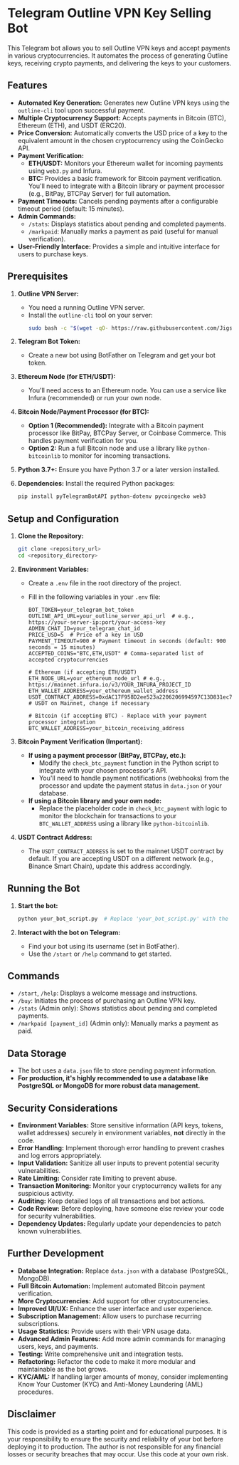 # Telegram Outline VPN Key Selling Bot

This Telegram bot allows you to sell Outline VPN keys and accept payments in various cryptocurrencies. It automates the process of generating Outline keys, receiving crypto payments, and delivering the keys to your customers.

## Features

*   **Automated Key Generation:**  Generates new Outline VPN keys using the `outline-cli` tool upon successful payment.
*   **Multiple Cryptocurrency Support:** Accepts payments in Bitcoin (BTC), Ethereum (ETH), and USDT (ERC20).
*   **Price Conversion:** Automatically converts the USD price of a key to the equivalent amount in the chosen cryptocurrency using the CoinGecko API.
*   **Payment Verification:**
    *   **ETH/USDT:**  Monitors your Ethereum wallet for incoming payments using `web3.py` and Infura.
    *   **BTC:** Provides a basic framework for Bitcoin payment verification. You'll need to integrate with a Bitcoin library or payment processor (e.g., BitPay, BTCPay Server) for full automation.
*   **Payment Timeouts:** Cancels pending payments after a configurable timeout period (default: 15 minutes).
*   **Admin Commands:**
    *   `/stats`: Displays statistics about pending and completed payments.
    *   `/markpaid`: Manually marks a payment as paid (useful for manual verification).
*   **User-Friendly Interface:** Provides a simple and intuitive interface for users to purchase keys.

## Prerequisites

1.  **Outline VPN Server:**
    *   You need a running Outline VPN server.
    *   Install the `outline-cli` tool on your server:
        ```bash
        sudo bash -c "$(wget -qO- https://raw.githubusercontent.com/Jigsaw-Code/outline-server/master/src/server_manager/install_scripts/install_server.sh)"
        ```

2.  **Telegram Bot Token:**
    *   Create a new bot using BotFather on Telegram and get your bot token.

3.  **Ethereum Node (for ETH/USDT):**
    *   You'll need access to an Ethereum node. You can use a service like Infura (recommended) or run your own node.

4.  **Bitcoin Node/Payment Processor (for BTC):**
    *   **Option 1 (Recommended):** Integrate with a Bitcoin payment processor like BitPay, BTCPay Server, or Coinbase Commerce. This handles payment verification for you.
    *   **Option 2:** Run a full Bitcoin node and use a library like `python-bitcoinlib` to monitor for incoming transactions.

5.  **Python 3.7+:** Ensure you have Python 3.7 or a later version installed.

6.  **Dependencies:** Install the required Python packages:

    ```bash
    pip install pyTelegramBotAPI python-dotenv pycoingecko web3
    ```

## Setup and Configuration

1.  **Clone the Repository:**

    ```bash
    git clone <repository_url>
    cd <repository_directory>
    ```

2.  **Environment Variables:**

    *   Create a `.env` file in the root directory of the project.
    *   Fill in the following variables in your `.env` file:

        ```
        BOT_TOKEN=your_telegram_bot_token
        OUTLINE_API_URL=your_outline_server_api_url  # e.g., https://your-server-ip:port/your-access-key
        ADMIN_CHAT_ID=your_telegram_chat_id
        PRICE_USD=5  # Price of a key in USD
        PAYMENT_TIMEOUT=900 # Payment timeout in seconds (default: 900 seconds = 15 minutes)
        ACCEPTED_COINS="BTC,ETH,USDT" # Comma-separated list of accepted cryptocurrencies

        # Ethereum (if accepting ETH/USDT)
        ETH_NODE_URL=your_ethereum_node_url # e.g., https://mainnet.infura.io/v3/YOUR_INFURA_PROJECT_ID
        ETH_WALLET_ADDRESS=your_ethereum_wallet_address
        USDT_CONTRACT_ADDRESS=0xdAC17F958D2ee523a2206206994597C13D831ec7 # USDT on Mainnet, change if necessary

        # Bitcoin (if accepting BTC) - Replace with your payment processor integration
        BTC_WALLET_ADDRESS=your_bitcoin_receiving_address
        ```

3.  **Bitcoin Payment Verification (Important):**

    *   **If using a payment processor (BitPay, BTCPay, etc.):**
        *   Modify the `check_btc_payment` function in the Python script to integrate with your chosen processor's API.
        *   You'll need to handle payment notifications (webhooks) from the processor and update the payment status in `data.json` or your database.
    *   **If using a Bitcoin library and your own node:**
        *   Replace the placeholder code in `check_btc_payment` with logic to monitor the blockchain for transactions to your `BTC_WALLET_ADDRESS` using a library like `python-bitcoinlib`.

4.  **USDT Contract Address:**

    *   The `USDT_CONTRACT_ADDRESS` is set to the mainnet USDT contract by default. If you are accepting USDT on a different network (e.g., Binance Smart Chain), update this address accordingly.

## Running the Bot

1.  **Start the bot:**

    ```bash
    python your_bot_script.py  # Replace 'your_bot_script.py' with the actual filename
    ```

2.  **Interact with the bot on Telegram:**

    *   Find your bot using its username (set in BotFather).
    *   Use the `/start` or `/help` command to get started.

## Commands

*   `/start`, `/help`: Displays a welcome message and instructions.
*   `/buy`: Initiates the process of purchasing an Outline VPN key.
*   `/stats` (Admin only): Shows statistics about pending and completed payments.
*   `/markpaid [payment_id]` (Admin only): Manually marks a payment as paid.

## Data Storage

*   The bot uses a `data.json` file to store pending payment information.
*   **For production, it's highly recommended to use a database like PostgreSQL or MongoDB for more robust data management.**

## Security Considerations

*   **Environment Variables:** Store sensitive information (API keys, tokens, wallet addresses) securely in environment variables, **not** directly in the code.
*   **Error Handling:** Implement thorough error handling to prevent crashes and log errors appropriately.
*   **Input Validation:** Sanitize all user inputs to prevent potential security vulnerabilities.
*   **Rate Limiting:** Consider rate limiting to prevent abuse.
*   **Transaction Monitoring:** Monitor your cryptocurrency wallets for any suspicious activity.
*   **Auditing:** Keep detailed logs of all transactions and bot actions.
*   **Code Review:** Before deploying, have someone else review your code for security vulnerabilities.
*   **Dependency Updates:** Regularly update your dependencies to patch known vulnerabilities.

## Further Development

*   **Database Integration:** Replace `data.json` with a database (PostgreSQL, MongoDB).
*   **Full Bitcoin Automation:** Implement automated Bitcoin payment verification.
*   **More Cryptocurrencies:** Add support for other cryptocurrencies.
*   **Improved UI/UX:** Enhance the user interface and user experience.
*   **Subscription Management:** Allow users to purchase recurring subscriptions.
*   **Usage Statistics:** Provide users with their VPN usage data.
*   **Advanced Admin Features:** Add more admin commands for managing users, keys, and payments.
*   **Testing:** Write comprehensive unit and integration tests.
*   **Refactoring:** Refactor the code to make it more modular and maintainable as the bot grows.
*   **KYC/AML:** If handling larger amounts of money, consider implementing Know Your Customer (KYC) and Anti-Money Laundering (AML) procedures.

## Disclaimer

This code is provided as a starting point and for educational purposes. It is your responsibility to ensure the security and reliability of your bot before deploying it to production. The author is not responsible for any financial losses or security breaches that may occur. Use this code at your own risk.
